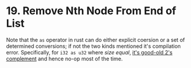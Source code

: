 # 19. Remove Nth Node From End of List

Note that the `as` operator in rust can do either explicit coersion or a set of determined conversions; if not the two kinds mentioned it's compilation error.
Specifically, for `i32 as u32` where *size equal*, [it's good-old 2's complement](https://doc.rust-lang.org/reference/expressions/operator-expr.html) and hence no-op most of the time.
